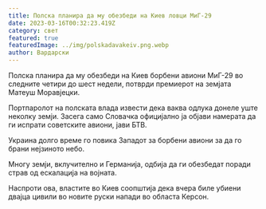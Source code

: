 ```yaml
---
title: Полска планира да му обезбеди на Киев ловци МиГ-29
date: 2023-03-16T00:32:23.419Z
category: свет
featured: true
featuredImage: ../img/polskadavakeiv.png.webp
author: Вардарски
---
```


Полска планира да му обезбеди на Киев борбени авиони МиГ-29 во следните четири до шест недели, потврди премиерот на земјата Матеуш Моравјецки.

Портпаролот на полската влада извести дека ваква одлука донеле уште неколку земји. Засега само Словачка официјално ја објави намерата да ги испрати советските авиони, јави БТВ.

Украина долго време го повика Западот за борбени авиони за да го брани нејзиното небо.

Многу земји, вклучително и Германија, одбија да ги обезбедат поради страв од ескалација на војната.

Наспроти ова, властите во Киев соопштија дека вчера биле убиени двајца цивили во новите руски напади во областа Керсон.
